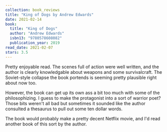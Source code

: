 ```yaml
---
collection: book_reviews
title: "King of Dogs by Andrew Edwards"
date: 2021-02-14
book:
  title: "King of Dogs"
  author: "Andrew Edwards"
  isbn13: "9780578608082"
  publication_year: 2019
read_date: 2021-02-07
stars: 3.5
---
```


Pretty enjoyable read. The scenes full of action were well written, and the author is clearly knowledgable about weapons and some survivalcraft. The Soviet-style collapse the book portends is seeming pretty plausible right about now too.

However, the book can get up its own ass a bit too much with some of the philosophizing. I guess to make the protagonist into a sort of warrior poet? Those bits weren't all bad but sometimes it sounded like the author consulted a thesaurus to pull out some ten dollar words.

The book would probably make a pretty decent Netflix movie, and I'd read another book of this sort by the author.
